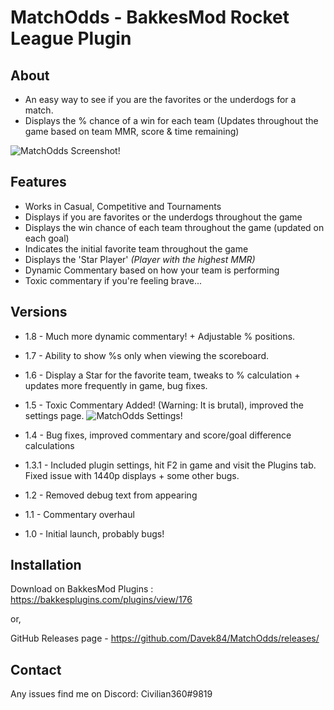# MatchOdds - BakkesMod Rocket League Plugin
## About
- An easy way to see if you are the favorites or the underdogs for a match.
- Displays the % chance of a win for each team (Updates throughout the game based on team MMR, score & time remaining)

![MatchOdds Screenshot!](https://i.imgur.com/V9bHACK.png "MatchOdds Screenshot")

## Features
- Works in Casual, Competitive and Tournaments
- Displays if you are favorites or the underdogs throughout the game
- Displays the win chance of each team throughout the game (updated on each goal)
- Indicates the initial favorite team throughout the game
- Displays the 'Star Player' _(Player with the highest MMR)_
- Dynamic Commentary based on how your team is performing
- Toxic commentary if you're feeling brave...

## Versions
- 1.8 - Much more dynamic commentary! + Adjustable % positions.
- 1.7 - Ability to show %s only when viewing the scoreboard.
- 1.6 - Display a Star for the favorite team, tweaks to % calculation + updates more frequently in game, bug fixes.
- 1.5 - Toxic Commentary Added! (Warning: It is brutal), improved the settings page.
![MatchOdds Settings!](https://i.imgur.com/DNrhdGm.png "MatchOdds Settingst")

- 1.4 - Bug fixes, improved commentary and score/goal difference calculations
- 1.3.1 - Included plugin settings, hit F2 in game and visit the Plugins tab. Fixed issue with 1440p displays + some other bugs.
- 1.2 - Removed debug text from appearing
- 1.1 - Commentary overhaul
- 1.0 - Initial launch, probably bugs!

## Installation
Download on BakkesMod Plugins : https://bakkesplugins.com/plugins/view/176

or,

GitHub Releases page - https://github.com/Davek84/MatchOdds/releases/

## Contact
Any issues find me on Discord: Civilian360#9819
